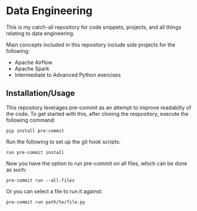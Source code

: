 # Data Engineering
This is my catch-all repository for code snippets, projects, and all things relating to data engineering.

Main concepts included in this repository include side projects for the following:
- Apache Airflow
- Apache Spark
- Intermediate to Advanced Python exercises

## Installation/Usage

This repository leverages pre-commit as an attempt to improve readabilty of the code. To get started with this, after cloning the respository, execute the following command:

`pip install pre-commit`

Run the following to set up the git hook scripts:

`run pre-commit install`

Now you have the option to run pre-commit on all files, which can be done as such:

`pre-commit run --all-files`

Or you can select a file to run it against:

`pre-commit run path/to/file.py`
